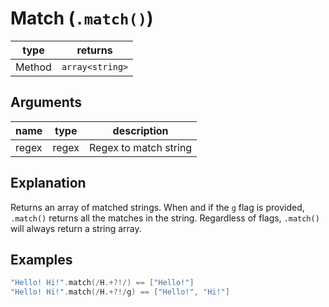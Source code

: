 # Match (`.match()`)

| type | returns |
| ---- | ------- |
| Method | `array<string>` |

## Arguments
| name | type | description |
| ---- | ---- | ----------- |
| regex | regex | Regex to match string

## Explanation
Returns an array of matched strings. When and if the `g` flag is provided, `.match()` returns all the matches in the string. Regardless of flags, `.match()` will always return a string array.

## Examples

```swift
"Hello! Hi!".match(/H.+?!/) == ["Hello!"]
"Hello! Hi!".match(/H.+?!/g) == ["Hello!", "Hi!"]
```
